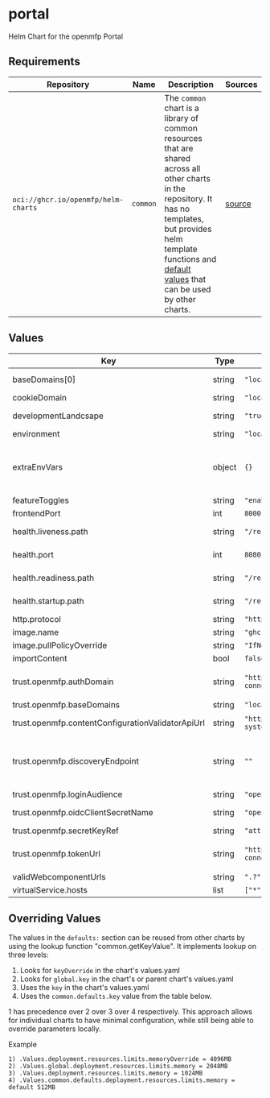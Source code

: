 # portal

Helm Chart for the openmfp Portal

## Requirements

| Repository | Name | Description | Sources |
|------------|------|-------------|---------|
| `oci://ghcr.io/openmfp/helm-charts` | `common` | The `common` chart is a library of common resources that are shared across all other charts in the repository. It has no templates, but provides helm template functions and [default values](https://github.com/openmfp/helm-charts/blob/main/charts/common/values.yaml) that can be used by other charts. |[source](https://github.com/openmfp/helm-charts/tree/main/charts/common)|
## Values
| Key | Type | Default | Description |
|-----|------|---------|-------------|
| baseDomains[0] | string | `"localhost"` | base domains for VirtualService |
| cookieDomain | string | `"localhost"` | cookie domain |
| developmentLandcsape | string | `"true"` | development landscape toggle |
| environment | string | `"local"` | environment |
| extraEnvVars | object | `{}` | A way to provide additional experimental environment variables |
| featureToggles | string | `"enableSessionAutoRefresh=true"` |  |
| frontendPort | int | `8000` | frontend port |
| health.liveness.path | string | `"/rest/health"` | path used for the liveness probe |
| health.port | int | `8080` | health port to be used by probes |
| health.readiness.path | string | `"/rest/health"` | path used for the readiness probe |
| health.startup.path | string | `"/rest/health"` | path used for the startup probe |
| http.protocol | string | `"http"` | protocol |
| image.name | string | `"ghcr.io/openmfp/portal"` |  |
| image.pullPolicyOverride | string | `"IfNotPresent"` |  |
| importContent | bool | `false` | import content toggle |
| trust.openmfp.authDomain | string | `"http://localhost:8000/keycloak/realms/openmfp/protocol/openid-connect/auth"` | auth domain (if discoveryEndpoint is not specified) |
| trust.openmfp.baseDomains | string | `"localhost"` | base domains |
| trust.openmfp.contentConfigurationValidatorApiUrl | string | `"http://openmfp-extension-manager-operator-server.openmfp-system.svc.cluster.local:8088/validate"` | ContentConfiguration validator api url |
| trust.openmfp.discoveryEndpoint | string | `""` | discovery endpoint. If specified (different than ""), authDomain and tokenUrl are not required |
| trust.openmfp.loginAudience | string | `"openmfp"` | login audience |
| trust.openmfp.oidcClientSecretName | string | `"openmfp-client"` | oidc client secret name |
| trust.openmfp.secretKeyRef | string | `"attribute.client_secret"` | secret key reference |
| trust.openmfp.tokenUrl | string | `"http://keycloak/keycloak/realms/openmfp/protocol/openid-connect/token"` | token url (if discoveryEndpoint is not specified) |
| validWebcomponentUrls | string | `".?"` |  |
| virtualService.hosts | list | `["*"]` | virtual service hosts |

## Overriding Values

The values in the `defaults:` section can be reused from other charts by using the lookup function "common.getKeyValue". It implements lookup on three levels:

1. Looks for `keyOverride` in the chart's values.yaml
2. Looks for `global.key` in the chart's or parent chart's values.yaml
3. Uses the `key` in the chart's values.yaml
4. Uses the `common.defaults.key` value from the table below.

1 has precedence over 2 over 3 over 4 respectively. This approach allows for individual charts to have minimal configuration, while still being able to override parameters locally.

Example
```
1) .Values.deployment.resources.limits.memoryOverride = 4096MB
2) .Values.global.deployment.resources.limits.memory = 2048MB
3) .Values.deployment.resources.limits.memory = 1024MB
4) .Values.common.defaults.deployment.resources.limits.memory = default 512MB
```

